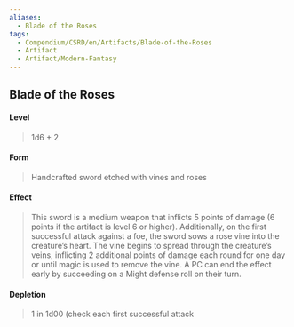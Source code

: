 ```yaml
---
aliases:
  - Blade of the Roses
tags:
  - Compendium/CSRD/en/Artifacts/Blade-of-the-Roses
  - Artifact
  - Artifact/Modern-Fantasy
---
```

  
    
## Blade of the Roses  
#### Level   
>1d6 + 2  
#### Form  
> Handcrafted sword etched with vines and roses     
#### Effect  
> This sword is a medium weapon that inflicts 5 points of damage (6 points if the artifact is level 6 or higher). Additionally, on the first successful attack against a foe, the sword sows a rose vine into the creature’s heart. The vine begins to spread through the creature’s veins, inflicting 2 additional points of damage each round for one day or until magic is used to remove the vine. A PC can end the effect early by succeeding on a Might defense roll on their turn.   
#### Depletion   
>1 in 1d00 (check each first successful attack  
  
